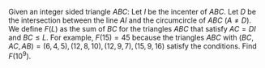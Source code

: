 Given an integer sided triangle $ABC$:
Let $I$ be the incenter of $ABC$.
Let $D$ be the intersection between the line $AI$ and the circumcircle of $ABC$ ($A \ne D$).
We define $F(L)$ as the sum of $BC$ for the triangles $ABC$ that satisfy $AC = DI$ and $BC \le L$.
For example, $F(15) = 45$ because the triangles $ABC$ with $(BC,AC,AB) = (6,4,5), (12,8,10), (12,9,7), (15,9,16)$ satisfy the conditions.
Find $F(10^9)$.